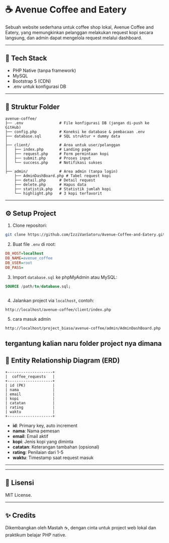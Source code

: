 # ☕ Avenue Coffee and Eatery

Sebuah website sederhana untuk coffee shop lokal, Avenue Coffee and Eatery, yang memungkinkan pelanggan melakukan request kopi secara langsung, dan admin dapat mengelola request melalui dashboard.

---

## 🚀 Tech Stack
- PHP Native (tanpa framework)
- MySQL
- Bootstrap 5 (CDN)
- .env untuk konfigurasi DB

---

## 📁 Struktur Folder

```
avenue-coffee/
├── .env                # File konfigurasi DB (jangan di-push ke GitHub)
├── config.php          # Koneksi ke database & pembacaan .env
├── database.sql        # SQL struktur + dummy data
│
├── client/             # Area untuk user/pelanggan
│   ├── index.php       # Landing page
│   ├── request.php     # Form permintaan kopi
│   ├── submit.php      # Proses input
│   └── success.php     # Notifikasi sukses
│
├── admin/              # Area admin (tanpa login)
    ├── AdminDashBoard.php # Tabel request kopi
    ├── detail.php      # Detail request
    ├── delete.php      # Hapus data
    ├── statistik.php   # Statistik jumlah kopi
    └── highlight.php   # 3 kopi terfavorit
```

---

## ⚙️ Setup Project

1. Clone repositori:
```bash
git clone https://github.com/IzziVanSatoru/Avenue-Coffee-and-Eatery.git
```

2. Buat file `.env` di root:
```ini
DB_HOST=localhost
DB_NAME=avenue_coffee
DB_USER=root
DB_PASS=
```

3. Import `database.sql` ke phpMyAdmin atau MySQL:
```sql
SOURCE /path/to/database.sql;



```

4. Jalankan project via `localhost`, contoh:
```
http://localhost/avenue-coffee/client/index.php
```

5. cara masuk admin
```
http://localhost/project_biasa/avenue-coffee/admin/AdminDashBoard.php
```

tergantung kalian naru folder project nya dimana
---

## 🧠 Entity Relationship Diagram (ERD)

```
+--------------------+
|  coffee_requests   |
+--------------------+
| id (PK)            |
| nama               |
| email              |
| kopi               |
| catatan            |
| rating             |
| waktu              |
+--------------------+
```

- **id**: Primary key, auto increment
- **nama**: Nama pemesan
- **email**: Email aktif
- **kopi**: Jenis kopi yang diminta
- **catatan**: Keterangan tambahan (opsional)
- **rating**: Penilaian dari 1-5
- **waktu**: Timestamp saat request masuk

---

---

## 📜 Lisensi

MIT License.

---

## ✨ Credits

Dikembangkan oleh Mastah ☕, dengan cinta untuk project web lokal dan praktikum belajar PHP native.
